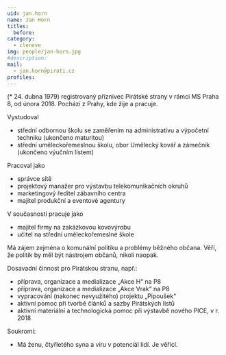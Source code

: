 ```yaml
---
uid: jan.horn
name: Jan Horn
titles:
  before: 
category:  
  - clenove
img: people/jan-horn.jpg 
#description: 
mail: 
  - jan.horn@pirati.cz
profiles:
---
```


(* 24. dubna 1979) registrovaný příznivec Pirátské strany v rámci MS Praha 8, od února 2018. Pochází z Prahy, kde žije a pracuje.

Vystudoval

*    střední odbornou školu se zaměřením na administrativu a výpočetní techniku (ukončeno maturitou)
*    střední uměleckořemeslnou školu, obor Umělecký kovář a zámečník (ukončeno výučním listem)

Pracoval jako

 *   správce sítě
 *   projektový manažer pro výstavbu telekomunikačních okruhů
 *   marketingový ředitel zábavního centra
 *   majitel produkční a eventové agentury

V současnosti pracuje jako

 *   majitel firmy na zakázkovou kovovýrobu
*    učitel na střední uměleckořemeslné škole

Má zájem zejména o komunální politiku a problémy běžného občana. Věří, že politik by měl být nástrojem občanů, nikoli naopak.

Dosavadní činnost pro Pirátskou stranu, např.:

*    příprava, organizace a medializace „Akce H“ na P8
*    příprava, organizace a medializace „Akce Vrak“ na P8
*    vypracování (nakonec nevyužitého) projektu „Pipoušek“
*    aktivní pomoc při tvorbě článků a sazby Pirátských listů
*    aktivní materiální a technologická pomoc při výstavbě nového PICE, v r. 2018

Soukromí:

*    Má ženu, čtyřletého syna a víru v potenciál lidí. Je věřící.

